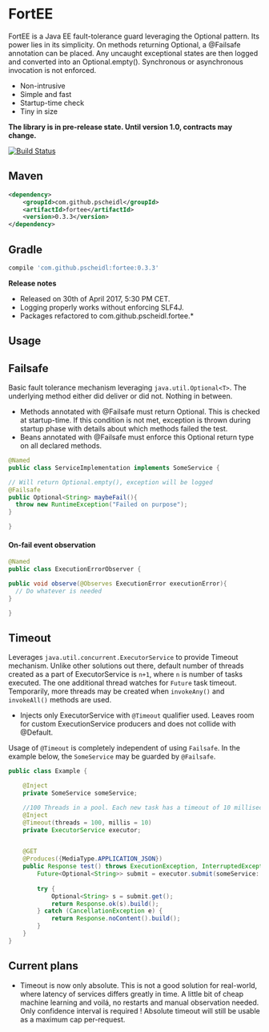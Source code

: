 # FortEE
FortEE is a Java EE fault-tolerance guard leveraging the Optional pattern. Its power lies in its simplicity. On methods returning Optional<T>, a @Failsafe annotation can be placed. Any uncaught exceptional states are then logged and converted into an Optional.empty(). Synchronous or asynchronous invocation is not enforced.

- Non-intrusive
- Simple and fast
- Startup-time check
- Tiny in size

**The library is in pre-release state. Until version 1.0, contracts may change.**

[![Build Status](https://travis-ci.org/Pscheidl/FortEE.svg?branch=master)](https://travis-ci.org/Pscheidl/FortEE)

## Maven
```xml
<dependency>
    <groupId>com.github.pscheidl</groupId>
    <artifactId>fortee</artifactId>
    <version>0.3.3</version>
</dependency>
```
## Gradle
```groovy
compile 'com.github.pscheidl:fortee:0.3.3'
```
**Release notes**
- Released on 30th of April 2017, 5:30 PM CET.
- Logging properly works without enforcing SLF4J.
- Packages refactored to com.github.pscheidl.fortee.*

## Usage

## Failsafe

Basic fault tolerance mechanism leveraging `java.util.Optional<T>`. The underlying method either did deliver or did not. Nothing in between.

- Methods annotated with @Failsafe must return Optional<T>. This is checked at startup-time. If this condition is not met, exception is thrown during startup phase with details about which methods failed the test.
- Beans annotated with @Failsafe must enforce this Optional<T> return type on all declared methods.

```java
@Named
public class ServiceImplementation implements SomeService {

// Will return Optional.empty(), exception will be logged
@Failsafe
public Optional<String> maybeFail(){
  throw new RuntimeException("Failed on purpose");
}

}
```
#### On-fail event observation
```java
@Named
public class ExecutionErrorObserver {

public void observe(@Observes ExecutionError executionError){
  // Do whatever is needed
}

}
```

## Timeout

Leverages `java.util.concurrent.ExecutorService` to provide Timeout mechanism. Unlike other solutions out there, default number of threads created as a part of ExecutorService is `n+1`, where `n` is number of tasks executed. The one additional thread watches for `Future` task timeout. Temporarily, more threads may be created when `invokeAny()` and `invokeAll()` methods are used.

- Injects only ExecutorService with `@Timeout` qualifier used. Leaves room for custom ExecutionService producers and does not collide with @Default.

Usage of `@Timeout` is completely independent of using `Failsafe`. In the example below, the `SomeService` may be guarded by `@Failsafe`.

```java
public class Example {

    @Inject
    private SomeService someService;

    //100 Threads in a pool. Each new task has a timeout of 10 milliseconds.
    @Inject
    @Timeout(threads = 100, millis = 10)
    private ExecutorService executor;


    @GET
    @Produces({MediaType.APPLICATION_JSON})
    public Response test() throws ExecutionException, InterruptedException {
        Future<Optional<String>> submit = executor.submit(someService::doSomething);
        
        try {
            Optional<String> s = submit.get();
            return Response.ok(s).build();
        } catch (CancellationException e) {
            return Response.noContent().build();
        }
    }
}
```

## Current plans
- Timeout is now only absolute. This is not a good solution for real-world, where latency of services differs greatly in time. A little bit of cheap machine learning and voilá, no restarts and manual observation needed. Only confidence interval is required ! Absolute timeout will still be usable as a maximum cap per-request.
